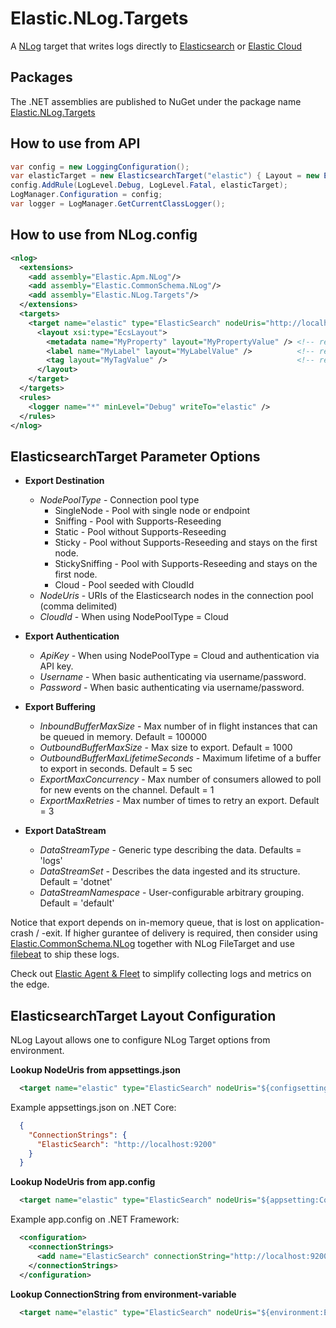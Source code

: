 # Elastic.NLog.Targets

A [NLog](https://nlog-project.org/) target that writes logs directly to [Elasticsearch](https://www.elastic.co/elasticsearch/) or [Elastic Cloud](https://www.elastic.co/cloud/)

## Packages

The .NET assemblies are published to NuGet under the package name [Elastic.NLog.Targets](http://nuget.org/packages/Elastic.NLog.Targets)

## How to use from API

```csharp
var config = new LoggingConfiguration();
var elasticTarget = new ElasticsearchTarget("elastic") { Layout = new EcsLayout(), NodesUri = "http://localhost:9200" };
config.AddRule(LogLevel.Debug, LogLevel.Fatal, elasticTarget);
LogManager.Configuration = config;
var logger = LogManager.GetCurrentClassLogger();
```

## How to use from NLog.config

```xml
<nlog>
  <extensions>
    <add assembly="Elastic.Apm.NLog"/>
    <add assembly="Elastic.CommonSchema.NLog"/>
    <add assembly="Elastic.NLog.Targets"/>
  </extensions>
  <targets>
    <target name="elastic" type="ElasticSearch" nodeUris="http://localhost:9200">
      <layout xsi:type="EcsLayout">
        <metadata name="MyProperty" layout="MyPropertyValue" /> <!-- repeated, optional -->
        <label name="MyLabel" layout="MyLabelValue" />          <!-- repeated, optional -->
        <tag layout="MyTagValue" />                             <!-- repeated, optional -->
      </layout>
    </target>
  </targets>
  <rules>
    <logger name="*" minLevel="Debug" writeTo="elastic" />
  </rules>
</nlog>
```


## ElasticsearchTarget Parameter Options

* **Export Destination**
  - _NodePoolType_ - Connection pool type
    - SingleNode - Pool with single node or endpoint
    - Sniffing - Pool with Supports-Reseeding
    - Static - Pool without Supports-Reseeding
    - Sticky - Pool without Supports-Reseeding and stays on the first node.
    - StickySniffing - Pool with Supports-Reseeding and stays on the first node.
    - Cloud - Pool seeded with CloudId
  - _NodeUris_ - URIs of the Elasticsearch nodes in the connection pool (comma delimited)
  - _CloudId_ - When using NodePoolType = Cloud

* **Export Authentication**
  - _ApiKey_ - When using NodePoolType = Cloud and authentication via API key.
  - _Username_ - When basic authenticating via username/password.
  - _Password_ - When basic authenticating via username/password.

* **Export Buffering**
  - _InboundBufferMaxSize_ - Max number of in flight instances that can be queued in memory. Default = 100000
  - _OutboundBufferMaxSize_ - Max size to export. Default = 1000
  - _OutboundBufferMaxLifetimeSeconds_ - Maximum lifetime of a buffer to export in seconds. Default = 5 sec
  - _ExportMaxConcurrency_ - Max number of consumers allowed to poll for new events on the channel. Default = 1
  - _ExportMaxRetries_ - Max number of times to retry an export. Default = 3

* **Export DataStream**
  - _DataStreamType_ - Generic type describing the data. Defaults = 'logs'
  - _DataStreamSet_ - Describes the data ingested and its structure. Default = 'dotnet'
  - _DataStreamNamespace_ - User-configurable arbitrary grouping. Default = 'default'

Notice that export depends on in-memory queue, that is lost on application-crash / -exit.
If higher gurantee of delivery is required, then consider using [Elastic.CommonSchema.NLog](https://www.nuget.org/packages/Elastic.CommonSchema.NLog)
together with NLog FileTarget and use [filebeat](https://www.elastic.co/beats/filebeat) to ship these logs.

Check out [Elastic Agent & Fleet](https://www.elastic.co/guide/en/fleet/current/fleet-overview.html) to simplify collecting logs and metrics on the edge.

## ElasticsearchTarget Layout Configuration

NLog Layout allows one to configure NLog Target options from environment.

**Lookup NodeUris from appsettings.json**
```xml
  <target name="elastic" type="ElasticSearch" nodeUris="${configsetting:ConnectionStrings.ElasticSearch}">
```

Example appsettings.json on .NET Core:
```json
  {
    "ConnectionStrings": {
      "ElasticSearch": "http://localhost:9200"
    }
  }
```

**Lookup NodeUris from app.config**
```xml
  <target name="elastic" type="ElasticSearch" nodeUris="${appsetting:ConnectionStrings.ElasticSearch}">
```

Example app.config on .NET Framework:
```xml
  <configuration>
    <connectionStrings>
      <add name="ElasticSearch" connectionString="http://localhost:9200"/>
    </connectionStrings>
  </configuration>
```

**Lookup ConnectionString from environment-variable**
```xml
  <target name="elastic" type="ElasticSearch" nodeUris="${environment:ELASTIC_SERVER_URL}">
```
